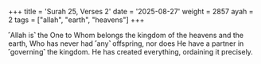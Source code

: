 +++
title = 'Surah 25, Verses 2'
date = '2025-08-27'
weight = 2857
ayah = 2
tags = ["allah", "earth", "heavens"]
+++

˹Allah is˺ the One to Whom belongs the kingdom of the heavens and the earth, Who has never had ˹any˺ offspring, nor does He have a partner in ˹governing˺ the kingdom. He has created everything, ordaining it precisely.